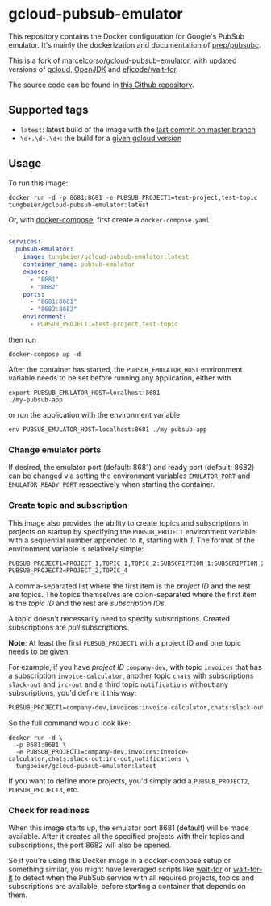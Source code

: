 # gcloud-pubsub-emulator

This repository contains the Docker configuration for Google's PubSub emulator.
It's mainly the dockerization and documentation of [prep/pubsubc](https://github.com/prep/pubsubc).

This is a fork of [marcelcorso/gcloud-pubsub-emulator](https://github.com/marcelcorso/gcloud-pubsub-emulator),
with updated versions of [gcloud](https://cloud.google.com/sdk/gcloud), [OpenJDK](https://openjdk.org) and [eficode/wait-for](https://github.com/eficode/wait-for).

The source code can be found in [this Github repository](https://github.com/beiertu-mms/gcloud-pubsub-emulator).

## Supported tags

- `latest`: latest build of the image with the [last commit on master branch][master-branch]
- `\d+.\d+.\d+`: the build for a [given gcloud version][google-release-note]

[master-branch]: https://github.com/beiertu-mms/gcloud-pubsub-emulator/tree/master
[google-release-note]: https://cloud.google.com/release-notes

## Usage

To run this image:

```shell
docker run -d -p 8681:8681 -e PUBSUB_PROJECT1=test-project,test-topic tungbeier/gcloud-pubsub-emulator:latest
```

Or, with [docker-compose](https://docs.docker.com/compose/), first create a `docker-compose.yaml`

```yaml
---
services:
  pubsub-emulator:
    image: tungbeier/gcloud-pubsub-emulator:latest
    container_name: pubsub-emulator
    expose:
      - "8681"
      - "8682"
    ports:
      - "8681:8681"
      - "8682:8682"
    environment:
      - PUBSUB_PROJECT1=test-project,test-topic
```

then run

```shell
docker-compose up -d
```

After the container has started, the `PUBSUB_EMULATOR_HOST` environment variable needs to be set before running any application, either with

```shell
export PUBSUB_EMULATOR_HOST=localhost:8681
./my-pubsub-app
```

or run the application with the environment variable

```shell
env PUBSUB_EMULATOR_HOST=localhost:8681 ./my-pubsub-app
```

### Change emulator ports

If desired, the emulator port (default: 8681) and ready port (default: 8682) can be changed via setting
the environment variables `EMULATOR_PORT` and `EMULATOR_READY_PORT` respectively when starting the container.

### Create topic and subscription
This image also provides the ability to create topics and subscriptions in projects on startup
by specifying the `PUBSUB_PROJECT` environment variable with a sequential number appended to it,
starting with _1_. The format of the environment variable is relatively simple:

```txt
PUBSUB_PROJECT1=PROJECT_1,TOPIC_1,TOPIC_2:SUBSCRIPTION_1:SUBSCRIPTION_2,TOPIC_3:SUBSCRIPTION_3
PUBSUB_PROJECT2=PROJECT_2,TOPIC_4
```

A comma-separated list where the first item is the _project ID_ and the rest are topics.
The topics themselves are colon-separated where the first item is the _topic ID_ and the rest are _subscription IDs_.

A topic doesn't necessarily need to specify subscriptions. Created subscriptions are _pull_ subscriptions.

**Note**: At least the first `PUBSUB_PROJECT1` with a project ID and one topic needs to be given.

For example, if you have _project ID_ `company-dev`, with topic `invoices` that has a subscription `invoice-calculator`,
another topic `chats` with subscriptions `slack-out` and `irc-out` and a third topic `notifications` without any subscriptions,
you'd define it this way:

```txt
PUBSUB_PROJECT1=company-dev,invoices:invoice-calculator,chats:slack-out:irc-out,notifications
```

So the full command would look like:

```shell
docker run -d \
  -p 8681:8681 \
  -e PUBSUB_PROJECT1=company-dev,invoices:invoice-calculator,chats:slack-out:irc-out,notifications \
  tungbeier/gcloud-pubsub-emulator:latest
```

If you want to define more projects, you'd simply add a `PUBSUB_PROJECT2`, `PUBSUB_PROJECT3`, etc.

### Check for readiness

When this image starts up, the emulator port 8681 (default) will be made available.
After it creates all the specified projects with their topics and subscriptions, the port 8682 will also be opened.

So if you're using this Docker image in a docker-compose setup or something similar,
you might have leveraged scripts like [wait-for](https://github.com/eficode/wait-for) or [wait-for-it](https://github.com/vishnubob/wait-for-it)
to detect when the PubSub service with all required projects, topics and subscriptions are available, before starting a container that depends on them.

